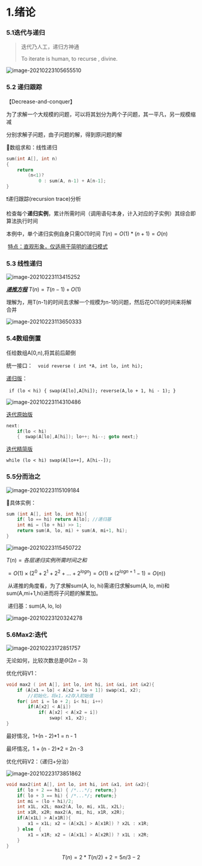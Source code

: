# 1.绪论

### 5.1迭代与递归

>   迭代乃人工，递归方神通
>
>   To iterate is human, to recurse , divine.

![image-20210223105655510](https://i.loli.net/2021/02/23/RQHCzn8P7vMY4qc.png)

### 5.2 递归跟踪

【Decrease-and-conquer】

为了求解一个大规模的问题，可以将其划分为两个子问题，其一平凡，另一规模缩减

分别求解子问题，由子问题的解，得到原问题的解

🔎数组求和：线性递归

```cpp
sum(int A[], int n)
{
    return 
        (n<1)?
        	0 : sum(A, n-1) + A[n-1];
}
```

❗递归跟踪(recursion trace)分析

​	检查每个**递归实例**，累计所需时间（调用语句本身，计入对应的子实例）其综合即算法执行时间

本例中，单个递归实例自身只需O(1)时间 $T(n) = O(1) * (n+1) = O(n)$

​	<u>特点：直观形象，仅适用于简明的递归模式</u>

### 5.3 线性递归

  ![image-20210223113415252](https://i.loli.net/2021/02/23/rfgtlWTRIe5KpkB.png)

**<u>*递推方程*</u>**		$T(n) = T(n-1) + O(1)$

​	理解为，用T(n-1)的时间去求解一个规模为n-1的问题，然后花O(1)的时间来将解合并

![image-20210223113650333](https://i.loli.net/2021/02/23/uaQ8mNTAP3MZxpk.png)

### 5.4数组倒置

任给数组A[0,n),将其前后颠倒

统一接口：```  void reverse ( int *A, int lo, int hi);```  

<u>递归版</u>：

​	` if (lo < hi) { swap(A[lo],A[hi]); reverse(A,lo + 1, hi - 1); }`

![image-20210223114310486](https://i.loli.net/2021/02/23/icVRXWHjJFfLoa6.png)

<u>迭代原始版</u>

```cpp
next:
	if(lo < hi)
    {  swap(A[lo],A[hi]); lo++; hi--; goto next;}
```

<u>迭代精简版</u>

`while (lo < hi) swap(A[lo++], A[hi--]);`

### 5.5分而治之

![image-20210223115109184](https://i.loli.net/2021/02/23/VYCna6NWT3pQXAu.png)

🔎具体实例：

```cpp
sum (int A[], int lo, int hi){
    if( lo == hi) return A[lo];	//递归基
    int mi = (lo + hi) >> 1;
    return sum(A, lo, mi) + sum(A, mi+1, hi);
}
```

![image-20210223115450722](https://i.loli.net/2021/02/23/rIzqmys5MW271pc.png)

$T(n)=各层递归实例所需时间之和$

$=O(1) ×(2^0+2^1+2^2+...+2^{logn})=O(1)×(2^{logn+1}-1)=O(n))$

​	从递推的角度看，为了求解sum(A, lo, hi)需递归求解sum(A, lo, mi)和sum(A,mi+1,hi)进而将子问题的解累加。

​	递归基：sum(A, lo, lo)

![image-20210223120324278](https://i.loli.net/2021/02/23/fvSgIXAiePJF8Yx.png)

### 5.6Max2:迭代

![image-20210223172851757](https://i.loli.net/2021/02/23/OIvYeSEgCZQcjB8.png)

无论如何，比较次数总是$\Theta (2n-3)$

优化代码V1：

```cpp
void max2 ( int A[], int lo, int hi, int &xi, int &x2){
	if (A[x1 = lo] < A[x2 = lo + 1]) swap(x1, x2);
		//初始化，将x1，x2存入初始值
    for( int i = lo + 2; i< hi; i++)
		if(A[x2] < A[i]) 
			if( A[x2] < A[x2 = i])
				swap( x1, x2);
}
```

最好情况，1+(n -  2)*1 = n - 1

最坏情况，1 + (n - 2)*2 = 2n -3

优化代码V2：（递归+分治）

![image-20210223173851862](https://i.loli.net/2021/02/23/Lj7qBYTGd1Or8he.png)

```cpp
void max2(int A[], int lo, int hi, int &x1, int &x2){
    if( lo + 2 == hi) { /*...*/; return;}
    if( lo + 3 == hi) { /*...*/; return;}
    int mi = (lo + hi)/2;
    int x1L, x2L; max2(A, lo, mi, x1L, x2L);
    int x1R, x2R; max2(A, mi, hi, x1R, x2R);
    if(A[x1L] > A[x1R]){
        x1 = x1L; x2 = (A[x2L] > A[x1R]) ? x2L : x1R;
    } else	{
        x1 = x1R; x2 = (A[x1L] > A[x2R]) ? x1L : x2R;
    }
}
```

$$
T(n) = 2*T(n/2) +2 = 5n/3 - 2
$$


